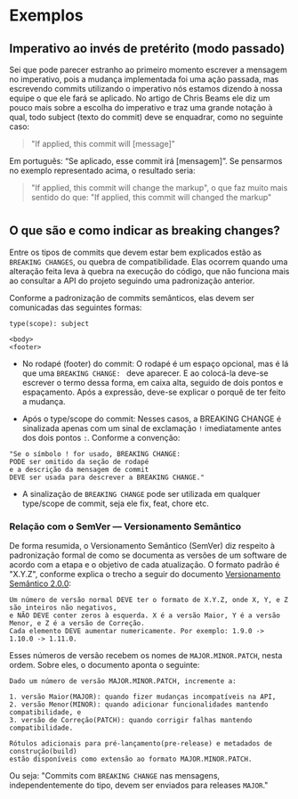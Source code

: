 

# Exemplos

## Imperativo ao invés de pretérito (modo passado)

Sei que pode parecer estranho ao primeiro momento escrever a mensagem no imperativo, pois a mudança implementada foi uma ação passada, mas escrevendo commits utilizando o imperativo nós estamos dizendo à nossa equipe o que ele fará se aplicado. No artigo de Chris Beams ele diz um pouco mais sobre a escolha do imperativo e traz uma grande notação à qual, todo subject (texto do commit) deve se enquadrar, como no seguinte caso:

> "If applied, this commit will [message]"

Em português: “Se aplicado, esse commit irá [mensagem]”. Se pensarmos no exemplo representado acima, o resultado seria:

> "If applied, this commit will change the markup", o que faz muito mais sentido do que: "If applied, this commit will changed the markup"
# 
## O que são e como indicar as breaking changes?

Entre os tipos de commits que devem estar bem explicados estão as `BREAKING CHANGES`, ou quebra de compatibilidade. Elas ocorrem quando uma alteração feita leva à quebra na execução do código, que não funciona mais ao consultar a API do projeto seguindo uma padronização anterior.

Conforme a padronização de commits semânticos, elas devem ser comunicadas das seguintes formas:

```
type(scope): subject 

<body>
<footer>
```

- No rodapé (footer) do commit: 
O rodapé é um espaço opcional, mas é lá que uma `BREAKING CHANGE: ` deve aparecer. E ao colocá-la deve-se escrever o termo dessa forma, em caixa alta, seguido de dois pontos e espaçamento. Após a expressão, deve-se explicar o porquê de ter feito a mudança.

- Após o type/scope do commit:
Nesses casos, a BREAKING CHANGE é sinalizada apenas com um sinal de exclamação `!` imediatamente antes dos dois pontos `:`. Conforme a convenção:

```
"Se o símbolo ! for usado, BREAKING CHANGE:
PODE ser omitido da seção de rodapé
e a descrição da mensagem de commit
DEVE ser usada para descrever a BREAKING CHANGE."
```

- A sinalização de `BREAKING CHANGE` pode ser utilizada em qualquer type/scope de commit, seja ele fix, feat, chore etc.

### Relação com o SemVer — Versionamento Semântico
De forma resumida, o Versionamento Semântico (SemVer) diz respeito à padronização formal de como se documenta as versões de um software de acordo com a etapa e o objetivo de cada atualização. O formato padrão é "X.Y.Z", conforme explica o trecho a seguir do documento [Versionamento Semântico 2.0.0](https://semver.org/lang/pt-BR/):

```
Um número de versão normal DEVE ter o formato de X.Y.Z, onde X, Y, e Z são inteiros não negativos,
e NÃO DEVE conter zeros à esquerda. X é a versão Maior, Y é a versão Menor, e Z é a versão de Correção.
Cada elemento DEVE aumentar numericamente. Por exemplo: 1.9.0 -> 1.10.0 -> 1.11.0.
```

Esses números de versão recebem os nomes de `MAJOR.MINOR.PATCH`, nesta ordem.
Sobre eles, o documento aponta o seguinte:

```
Dado um número de versão MAJOR.MINOR.PATCH, incremente a:

1. versão Maior(MAJOR): quando fizer mudanças incompatíveis na API,
2. versão Menor(MINOR): quando adicionar funcionalidades mantendo compatibilidade, e
3. versão de Correção(PATCH): quando corrigir falhas mantendo compatibilidade.

Rótulos adicionais para pré-lançamento(pre-release) e metadados de construção(build)
estão disponíveis como extensão ao formato MAJOR.MINOR.PATCH.
```

Ou seja: "Commits com `BREAKING CHANGE` nas mensagens, independentemente do tipo, devem ser enviados para releases `MAJOR`."
